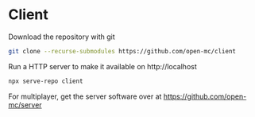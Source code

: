 # Client
Download the repository with git
```sh
git clone --recurse-submodules https://github.com/open-mc/client
```
Run a HTTP server to make it available on http://localhost
```sh
npx serve-repo client
```

For multiplayer, get the server software over at https://github.com/open-mc/server